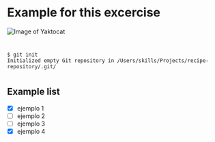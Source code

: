 # Example for this excercise 
![Image of Yaktocat](https://octodex.github.com/images/yaktocat.png) 
#
#
#
```
$ git init
Initialized empty Git repository in /Users/skills/Projects/recipe-repository/.git/
```
#
## Example list

- [x] ejemplo 1
- [ ] ejemplo 2
- [ ] ejemplo 3
- [x] ejemplo 4

